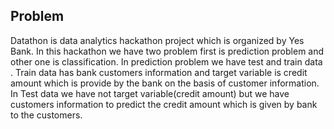 ## Problem
Datathon is data analytics hackathon project which is organized by Yes Bank. In this hackathon we have two problem first is 
prediction problem and other one is classification. In prediction problem we have test and train data . Train data has bank customers 
information and target variable is credit amount which is provide by the bank on the basis of customer information.
In Test data we have not target variable(credit amount) but we have customers information to predict the credit amount which is given by bank to
the customers.
